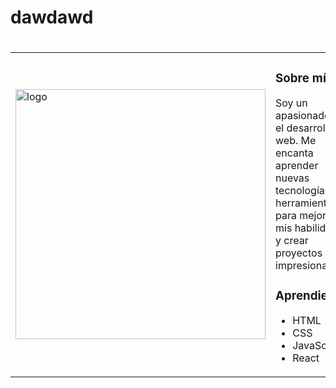<table>
  <tr>
     <h1> dawdawd</h1>
    <td><img src="https://probot.media/AtP5iUW8Xg.png" alt="logo" width="400"/></td>
    <td>
      <h3>Sobre mí</h3>
      <p>Soy un apasionado por el desarrollo web. Me encanta aprender nuevas tecnologías y herramientas para mejorar mis habilidades y crear proyectos impresionantes.</p>
      <h3>Aprendiendo</h3>
      <ul>
        <li>HTML</li>
        <li>CSS</li>
        <li>JavaScript</li>
        <li>React</li>
      </ul>
    </td>
    <h1> </h1>
  </tr>
</table>
